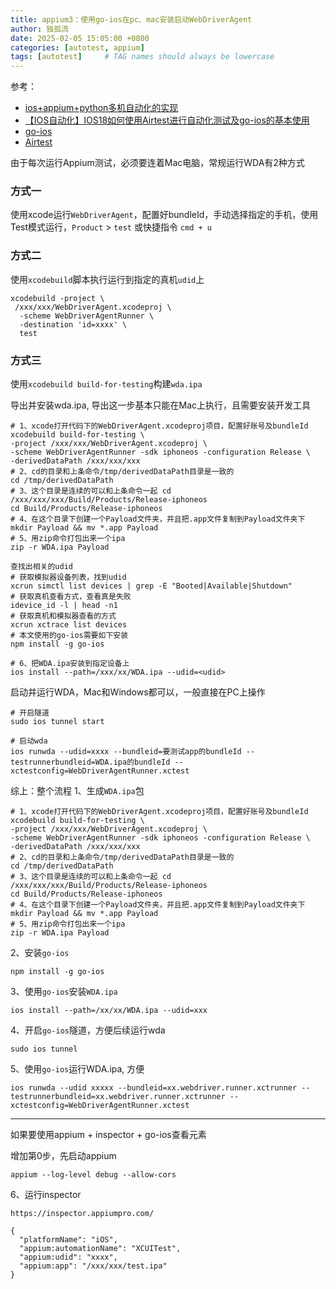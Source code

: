 ```yaml
---
title: appium3：使用go-ios在pc、mac安装启动WebDriverAgent
author: 独孤流
date: 2025-02-05 15:05:00 +0800
categories: [autotest, appium]
tags: [autotest]     # TAG names should always be lowercase
---
```


参考：
- [ios+appium+python多机自动化的实现](https://blog.csdn.net/Vermouth_00/article/details/134247590)
- [【IOS自动化】IOS18如何使用Airtest进行自动化测试及go-ios的基本使用](https://juejin.cn/post/7418815782488702988)
- [go-ios](https://github.com/danielpaulus/go-ios)
- [Airtest]()


由于每次运行Appium测试，必须要连着Mac电脑，常规运行WDA有2种方式

### 方式一
使用xcode运行`WebDriverAgent`，配置好bundleId，手动选择指定的手机，使用Test模式运行，`Product` > `test` 或快捷指令 `cmd + u`

### 方式二
使用`xcodebuild`脚本执行运行到指定的真机`udid`上
```
xcodebuild -project \
 /xxx/xxx/WebDriverAgent.xcodeproj \
  -scheme WebDriverAgentRunner \
  -destination 'id=xxxx' \
  test
```



### 方式三
使用`xcodebuild build-for-testing`构建`wda.ipa`


导出并安装wda.ipa, 导出这一步基本只能在Mac上执行，且需要安装开发工具
```
# 1、xcode打开代码下的WebDriverAgent.xcodeproj项目，配置好账号及bundleId
xcodebuild build-for-testing \
-project /xxx/xxx/WebDriverAgent.xcodeproj \
-scheme WebDriverAgentRunner -sdk iphoneos -configuration Release \
-derivedDataPath /xxx/xxx/xxx
# 2、cd的目录和上条命令/tmp/derivedDataPath目录是一致的
cd /tmp/derivedDataPath
# 3、这个目录是连续的可以和上条命令一起 cd /xxx/xxx/xxx/Build/Products/Release-iphoneos
cd Build/Products/Release-iphoneos
# 4、在这个目录下创建一个Payload文件夹，并且把.app文件复制到Payload文件夹下
mkdir Payload && mv *.app Payload
# 5、用zip命令打包出来一个ipa
zip -r WDA.ipa Payload

查找出相关的udid
# 获取模拟器设备列表，找到udid
xcrun simctl list devices | grep -E "Booted|Available|Shutdown"
# 获取真机查看方式，查看真是失败
idevice_id -l | head -n1
# 获取真机和模拟器查看的方式
xcrun xctrace list devices
# 本文使用的go-ios需要如下安装
npm install -g go-ios

# 6、把WDA.ipa安装到指定设备上
ios install --path=/xxx/xx/WDA.ipa --udid=<udid>
```

启动并运行WDA，Mac和Windows都可以，一般直接在PC上操作
```
# 开启隧道
sudo ios tunnel start

# 启动wda
ios runwda --udid=xxxx --bundleid=要测试app的bundleId --testrunnerbundleid=WDA.ipa的bundleId --xctestconfig=WebDriverAgentRunner.xctest

```

综上：整个流程
1、生成`WDA.ipa`包
```
# 1、xcode打开代码下的WebDriverAgent.xcodeproj项目，配置好账号及bundleId
xcodebuild build-for-testing \
-project /xxx/xxx/WebDriverAgent.xcodeproj \
-scheme WebDriverAgentRunner -sdk iphoneos -configuration Release \
-derivedDataPath /xxx/xxx/xxx
# 2、cd的目录和上条命令/tmp/derivedDataPath目录是一致的
cd /tmp/derivedDataPath
# 3、这个目录是连续的可以和上条命令一起 cd /xxx/xxx/xxx/Build/Products/Release-iphoneos
cd Build/Products/Release-iphoneos
# 4、在这个目录下创建一个Payload文件夹，并且把.app文件复制到Payload文件夹下
mkdir Payload && mv *.app Payload
# 5、用zip命令打包出来一个ipa
zip -r WDA.ipa Payload
```

2、安装`go-ios`
```
npm install -g go-ios
```

3、使用`go-ios`安装`WDA.ipa`
```
ios install --path=/xx/xx/WDA.ipa --udid=xxx
```

4、开启`go-ios`隧道，方便后续运行wda
```
sudo ios tunnel
```

5、使用`go-ios`运行WDA.ipa, 方便
```
ios runwda --udid xxxxx --bundleid=xx.webdriver.runner.xctrunner --testrunnerbundleid=xx.webdriver.runner.xctrunner --xctestconfig=WebDriverAgentRunner.xctest
```


----
如果要使用appium + inspector + go-ios查看元素

增加第0步，先启动appium
```
appium --log-level debug --allow-cors 
```

6、运行inspector
```
https://inspector.appiumpro.com/

{
  "platformName": "iOS",
  "appium:automationName": "XCUITest",
  "appium:udid": "xxxx",
  "appium:app": "/xxx/xxx/test.ipa"
}
```